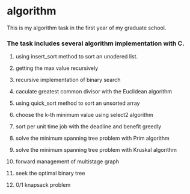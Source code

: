 # algorithm
This is my algorithm task in the first year of my graduate school.

### The task includes several algorithm implementation with C.

   1. using insert_sort method to sort an unodered list.
   
   2. getting the max value recursively
   
   3. recursive implementation of binary search
   
   4. caculate greatest common divisor with the Euclidean algorithm
   
   5. using quick_sort method to sort an unsorted array
   
   6. choose the k-th minimum value using select2 algorithm
   
   7. sort per unit time job with the deadline and benefit greedly
   
   8. solve the minimum spanning tree problem with Prim algorithm
   
   9. solve the minimum spanning tree problem with Kruskal algorithm
   
   10. forward management of multistage graph
   
   11. seek the optimal binary tree
   
   12. 0/1 knapsack problem

